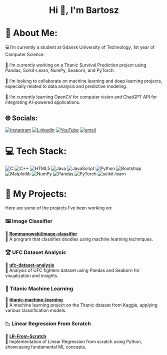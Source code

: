 <h1 align="center">Hi 👋, I'm Bartosz</h1>

# 💫 About Me:

💻I’m currently a student at Gdansk University of Technology, 1st year of Computer Science. <br><br>🔭 I’m currently working on a Titanic Survival Prediction project using Pandas, Scikit-Learn, NumPy, Seaborn, and PyTorch.<br><br>🤝 I’m looking to collaborate on machine learning and deep learning projects, especially related to data analysis and predictive modeling.<br><br>🌱 I’m currently learning OpenCV for computer vision and ChatGPT API for integrating AI-powered applications.


## 🌐 Socials:
[![Instagram](https://img.shields.io/badge/Instagram-%23E4405F.svg?logo=Instagram&logoColor=white)](https://instagram.com/bartosz_eeek) [![LinkedIn](https://img.shields.io/badge/LinkedIn-%230077B5.svg?logo=linkedin&logoColor=white)](https://linkedin.com/in/bartosz-pacyga-914050355/) [![YouTube](https://img.shields.io/badge/YouTube-%23FF0000.svg?logo=YouTube&logoColor=white)](https://youtube.com/@brtszk) [![email](https://img.shields.io/badge/Email-D14836?logo=gmail&logoColor=white)](mailto:bartoszpacyga06@gmail.com) 

# 💻 Tech Stack:
![C](https://img.shields.io/badge/c-%2300599C.svg?style=for-the-badge&logo=c&logoColor=white) ![C++](https://img.shields.io/badge/c++-%2300599C.svg?style=for-the-badge&logo=c%2B%2B&logoColor=white) ![HTML5](https://img.shields.io/badge/html5-%23E34F26.svg?style=for-the-badge&logo=html5&logoColor=white) ![Java](https://img.shields.io/badge/java-%23ED8B00.svg?style=for-the-badge&logo=openjdk&logoColor=white) ![JavaScript](https://img.shields.io/badge/javascript-%23323330.svg?style=for-the-badge&logo=javascript&logoColor=%23F7DF1E) ![Python](https://img.shields.io/badge/python-3670A0?style=for-the-badge&logo=python&logoColor=ffdd54) ![Bootstrap](https://img.shields.io/badge/bootstrap-%238511FA.svg?style=for-the-badge&logo=bootstrap&logoColor=white) ![Matplotlib](https://img.shields.io/badge/Matplotlib-%23ffffff.svg?style=for-the-badge&logo=Matplotlib&logoColor=black) ![NumPy](https://img.shields.io/badge/numpy-%23013243.svg?style=for-the-badge&logo=numpy&logoColor=white) ![Pandas](https://img.shields.io/badge/pandas-%23150458.svg?style=for-the-badge&logo=pandas&logoColor=white) ![PyTorch](https://img.shields.io/badge/PyTorch-%23EE4C2C.svg?style=for-the-badge&logo=PyTorch&logoColor=white) ![scikit-learn](https://img.shields.io/badge/scikit--learn-%23F7931E.svg?style=for-the-badge&logo=scikit-learn&logoColor=white)

# 📂 My Projects:
Here are some of the projects I’ve been working on:

### 🖼️ Image Classifier  
🔗 [**Rommanowski/image-classifier**](https://github.com/Rommanowski/image-classifier)  
📌 A program that classifies doodles using machine learning techniques.  

### 🏆 UFC Dataset Analysis  
🔗 [**ufc-dataset-analysis**](https://github.com/Brtsz8/ufc-dataset-analysis)  
📌 Analysis of UFC fighters dataset using Pandas and Seaborn for visualization and insights.  

### 🚢 Titanic Machine Learning  
🔗 [**titanic-machine-learning**](https://github.com/Brtsz8/titanic-machine-learning)  
📌 A machine learning project on the Titanic dataset from Kaggle, applying various classification models.  

### 📉 Linear Regression From Scratch  
🔗 [**LR-From-Scratch**](https://github.com/Brtsz8/LR-From-Scratch)  
📌 Implementation of Linear Regression from scratch using Python, showcasing fundamental ML concepts.  
